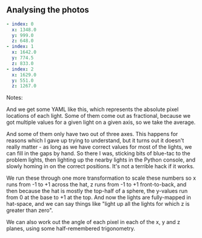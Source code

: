 ## Analysing the photos

```yaml
- index: 0
  x: 1348.0
  y: 999.0
  z: 648.0
- index: 1
  x: 1642.0
  y: 774.5
  z: 833.0
- index: 2
  x: 1629.0
  y: 551.0
  z: 1267.0
```

Notes:

And we get some YAML like this, which represents the absolute pixel locations of each light. Some of them come out as fractional, because we got multiple values for a given light on a given axis, so we take the average.

And some of them only have two out of three axes. This happens for reasons which I gave up trying to understand, but it turns out it doesn't really matter - as long as we have correct values for most of the lights, we can fill in the gaps by hand. So there I was, sticking bits of blue-tac to the problem lights, then lighting up the nearby lights in the Python console, and slowly homing in on the correct positions. It's not a terrible hack if it works.

We run these through one more transformation to scale these numbers so x runs from -1 to +1 across the hat, z runs from -1 to +1 front-to-back, and then because the hat is mostly the top-half of a sphere, the y-values run from 0 at the base to +1 at the top. And now the lights are fully-mapped in hat-space, and we can say things like "light up all the lights for which z is greater than zero".

We can also work out the angle of each pixel in each of the x, y and z planes, using some half-remembered trigonometry.
